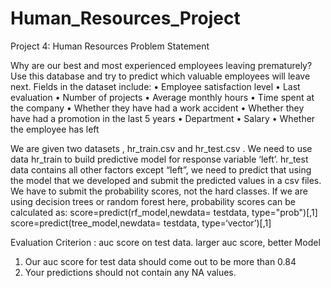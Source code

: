 # Human_Resources_Project
Project 4: Human Resources
Problem Statement 

Why are our best and most experienced employees leaving prematurely? Use this database and try to predict which valuable employees will leave next. Fields in the dataset include:
•	Employee satisfaction level
•	Last evaluation
•	Number of projects
•	Average monthly hours
•	Time spent at the company
•	Whether they have had a work accident
•	Whether they have had a promotion in the last 5 years
•	Department
•	Salary
•	Whether the employee has left

We are given two datasets , hr_train.csv and hr_test.csv . We need to use data hr_train to build predictive model for response variable ‘left’. hr_test data contains all other factors except “left”, we need to predict that using the model that we developed and submit the predicted values in a csv files.
We have to submit the probability scores, not the hard classes.
If we are using decision trees or random forest here, probability scores can be calculated as:
score=predict(rf_model,newdata= testdata, type="prob")[,1]
score=predict(tree_model,newdata= testdata, type=‘vector’)[,1]

Evaluation Criterion : auc score on test data. larger auc score, better Model
1. Our auc score for test data should come out to be more than 0.84
2. Your predictions should not contain any NA values.

